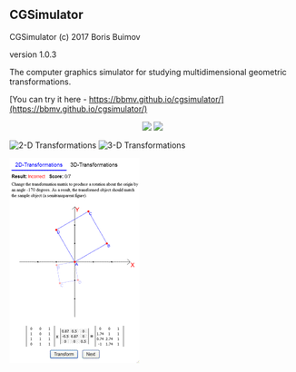 ## CGSimulator
CGSimulator (c) 2017 Boris Buimov

version 1.0.3

The computer graphics simulator for studying multidimensional geometric transformations.

[You can try it here - https://bbmv.github.io/cgsimulator/](https://bbmv.github.io/cgsimulator/)

<p align="center">
  <img src="https://bbmv.github.io/cgsimulator/images/2d.png">
  <img src="https://bbmv.github.io/cgsimulator/images/3d.png">
</p>

![2-D Transformations](https://bbmv.github.io/cgsimulator/images/2d.png)
![3-D Transformations](https://bbmv.github.io/cgsimulator/images/3d.png)

![2-D Transformations](https://github.com/bbmv/bbmv.github.io/raw/master/cgsimulator/images/2d.png)



